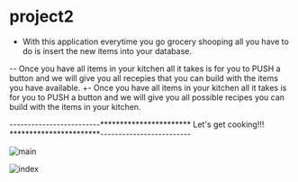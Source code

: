 # project2

- With this application everytime you go grocery shooping all you have to do is insert the new items into your database.
  
 -- Once you have all items in your kitchen all it takes is for you to PUSH a button and we will give you all recepies that you can build with the items you have available. 
 +- Once you have all items in your kitchen all it takes is for you to PUSH a button and we will give you all possible recipes you can build with the items in your kitchen. 
  
  
-------------------------*********************** Let's get cooking!!! ***********************-------------------------
   
  
![main](https://user-images.githubusercontent.com/28827821/32685674-2b02eda0-c653-11e7-98d0-72511d174fd2.JPG)



![index](https://user-images.githubusercontent.com/28827821/32685675-2b15432e-c653-11e7-8e50-3789b3f40bb2.JPG)

  
  
  
